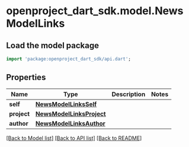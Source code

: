 # openproject_dart_sdk.model.NewsModelLinks

## Load the model package
```dart
import 'package:openproject_dart_sdk/api.dart';
```

## Properties
Name | Type | Description | Notes
------------ | ------------- | ------------- | -------------
**self** | [**NewsModelLinksSelf**](NewsModelLinksSelf.md) |  | 
**project** | [**NewsModelLinksProject**](NewsModelLinksProject.md) |  | 
**author** | [**NewsModelLinksAuthor**](NewsModelLinksAuthor.md) |  | 

[[Back to Model list]](../README.md#documentation-for-models) [[Back to API list]](../README.md#documentation-for-api-endpoints) [[Back to README]](../README.md)


